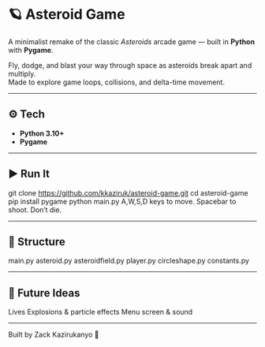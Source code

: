 # 🪐 Asteroid Game

A minimalist remake of the classic *Asteroids* arcade game — built in **Python** with **Pygame**.

Fly, dodge, and blast your way through space as asteroids break apart and multiply.  
Made to explore game loops, collisions, and delta-time movement.

---

## ⚙️ Tech
- **Python 3.10+**
- **Pygame**

---

## ▶️ Run It
git clone https://github.com/kkaziruk/asteroid-game.git
cd asteroid-game
pip install pygame
python main.py
A,W,S,D keys to move. Spacebar to shoot. Don’t die.

---

## 📁 Structure
main.py
asteroid.py
asteroidfield.py
player.py
circleshape.py
constants.py

---

## 🚧 Future Ideas
Lives
Explosions & particle effects
Menu screen & sound

---

Built by Zack Kazirukanyo 🚀
